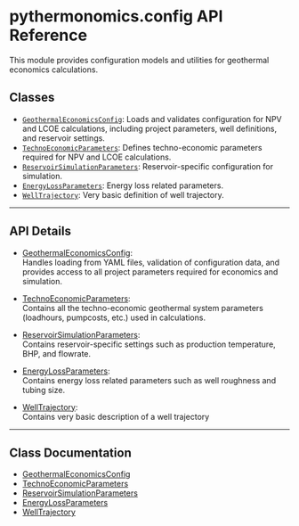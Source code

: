 # pythermonomics.config API Reference

This module provides configuration models and utilities for geothermal economics calculations.

## Classes

- [`GeothermalEconomicsConfig`](config/GeothermalEconomicsConfig.md): Loads and validates configuration for NPV and LCOE calculations, including project parameters, well definitions, and reservoir settings.
- [`TechnoEconomicParameters`](config/TechnoEconomicParameters.md): Defines techno-economic parameters required for NPV and LCOE calculations.
- [`ReservoirSimulationParameters`](config/ReservoirSimulationParameters.md): Reservoir-specific configuration for simulation.
- [`EnergyLossParameters`](config/EnergyLossParameters.md): Energy loss related parameters.
- [`WellTrajectory`](config/WellTrajectory.md): Very basic definition of well trajectory.

---

## API Details

- [GeothermalEconomicsConfig](config/GeothermalEconomicsConfig.md):  
  Handles loading from YAML files, validation of configuration data, and provides access to all project parameters required for economics and simulation.

- [TechnoEconomicParameters](config/TechnoEconomicParameters.md):  
  Contains all the techno-economic geothermal system parameters (loadhours, pumpcosts, etc.) used in calculations.

- [ReservoirSimulationParameters](config/ReservoirSimulationParameters.md):  
  Contains reservoir-specific settings such as production temperature, BHP, and flowrate.

- [EnergyLossParameters](config/EnergyLossParameters.md):  
  Contains energy loss related parameters such as well roughness and tubing size.

- [WellTrajectory](config/WellTrajectory.md):  
  Contains very basic description of a well trajectory

---

## Class Documentation

- [GeothermalEconomicsConfig](config/GeothermalEconomicsConfig.md)
- [TechnoEconomicParameters](config/TechnoEconomicParameters.md)
- [ReservoirSimulationParameters](config/ReservoirSimulationParameters.md)
- [EnergyLossParameters](config/EnergyLossParameters.md)
- [WellTrajectory](config/WellTrajectory.md)